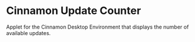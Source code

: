# Cinnamon Update Counter

Applet for the Cinnamon Desktop Environment that displays the number of available updates.

